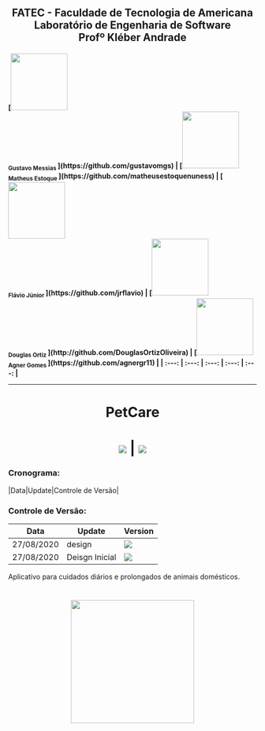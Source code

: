 <h2 align="center">FATEC - Faculdade de Tecnologia de Americana<br>
Laboratório de Engenharia de Software<br>
Profº Kléber Andrade</h2>
 <h4>
[<img src="https://avatars3.githubusercontent.com/u/53432968?s=460&u=ba378404717b1dd8ce3097f20b16c832620b3d08&v=4" width=115 > <br> <sub> Gustavo Messias </sub>](https://github.com/gustavomgs) | [<img src="https://scontent.fcpq2-1.fna.fbcdn.net/v/t1.0-9/103079445_1675575762596045_8200019720568131360_o.jpg?_nc_cat=100&_nc_sid=09cbfe&_nc_ohc=Yw3P3VriJ-8AX9SQgxF&_nc_ht=scontent.fcpq2-1.fna&oh=0cf5e215d3957b37fb072f5bfc51cb4b&oe=5F6DA81A" width=115 > <br> <sub> Matheus Estoque </sub>](https://github.com/matheusestoquenuness) | [<img src="https://instagram.fcpq2-1.fna.fbcdn.net/v/t51.2885-19/s150x150/117229429_306443780688123_1401727699131249478_n.jpg?_nc_ht=instagram.fcpq2-1.fna.fbcdn.net&_nc_ohc=MgHN9GDtMHIAX_lJBJf&oh=0680bfd78dd4dc44533f2745eff13be0&oe=5F73F64F" width=115 > <br> <sub> Flávio Júnior </sub>](https://github.com/jrflavio) | [<img src="https://scontent.fcpq2-1.fna.fbcdn.net/v/t1.0-9/82970876_2785203461502659_6105302389290434560_n.jpg?_nc_cat=103&_nc_sid=09cbfe&_nc_ohc=ghIOoZv5844AX91JVZs&_nc_ht=scontent.fcpq2-1.fna&oh=4e97534603151cd560614577a55efb91&oe=5F6FB75C" width=115 > <br> <sub> Douglas Ortiz </sub>](http://github.com/DouglasOrtizOliveira) | [<img src="https://scontent.fcpq2-1.fna.fbcdn.net/v/t1.0-9/101125293_2621658957938867_7372671694160265216_o.jpg?_nc_cat=101&_nc_sid=174925&_nc_ohc=i6SCm_R4o84AX-XmdxT&_nc_ht=scontent.fcpq2-1.fna&oh=59fb4d67a4d1d1f55e28f3d646b74bde&oe=5F6CCE8A" width=115 > <br> <sub> Agner Gomes </sub>](https://github.com/agnergr11) |
| :---: | :---: | :---: | :---: | :---: |
 <hr>
<h1 align="center"> PetCare </h1>
         <h1 align="center"><img src="https://img.shields.io/static/v1?label=flutter&message=mobile&color=blue&style=for-the-badge&logo=FLUTTER"/> | <img src="https://img.shields.io/static/v1?label=php&message=web&color=blue&style=for-the-badge&logo=PHP"/></h1>

 ### Cronograma: 
|Data|Update|Controle de Versão|
 ### Controle de Versão: 
|Data|Update|Version|
| -------- | -------- | -------- |
| 27/08/2020 | design | <img src="https://img.shields.io/static/v1?label=version&message=1.0.0&color=blue&style=for-the-badge&logo=VERSION"/> |
| 27/08/2020 | Deisgn Inicial | <img src="https://img.shields.io/static/v1?label=version&message=1.0.0&color=blue&style=for-the-badge&logo=VERSION"/> |

<p align="justify"> Aplicativo para cuidados diários e prolongados de animais domésticos. </p>

<h1 align="center">
<img  width="250" src="http://gensoft.site/img/fundogit.fw.png">
</h1>
